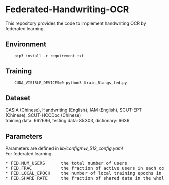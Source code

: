 # Federated-Handwriting-OCR
This repository provides the code to implement handwriting OCR by federated learning.

## Environment
```
    pip3 install -r requirement.txt
```

## Training
```
    CUDA_VISIBLE_DEVICES=0 python3 train_8langs_fed.py 
```

## Dataset
CASIA (Chinese), Handwriting (English), IAM (English), SCUT-EPT (Chinese), SCUT-HCCDoc (Chinese)  
training data: 662696, testing data: 85303, dictionary: 6636

## Parameters
Parameters are defined in *lib/config/hw_512_config.yaml*  
For federated learning:
<pre>
* FED.NUM_USERS      the total number of users
* FED.FRAC           the fraction of active users in each communication round
* FED.LOCAL_EPOCH    the number of local training epochs in each communication round
* FED.SHARE_RATE     the fraction of shared data in the whole training data
</pre>
